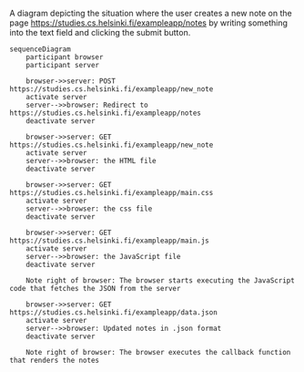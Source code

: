 A diagram depicting the situation where the user creates a new note on the page https://studies.cs.helsinki.fi/exampleapp/notes by writing something into the text field and clicking the submit button.

```mermaid
sequenceDiagram
    participant browser
    participant server
    
    browser->>server: POST https://studies.cs.helsinki.fi/exampleapp/new_note
    activate server
    server-->>browser: Redirect to https://studies.cs.helsinki.fi/exampleapp/notes
    deactivate server
    
    browser->>server: GET https://studies.cs.helsinki.fi/exampleapp/new_note
    activate server
    server-->>browser: the HTML file
    deactivate server
    
    browser->>server: GET https://studies.cs.helsinki.fi/exampleapp/main.css
    activate server
    server-->>browser: the css file
    deactivate server
    
    browser->>server: GET https://studies.cs.helsinki.fi/exampleapp/main.js
    activate server
    server-->>browser: the JavaScript file
    deactivate server
    
    Note right of browser: The browser starts executing the JavaScript code that fetches the JSON from the server
    
    browser->>server: GET https://studies.cs.helsinki.fi/exampleapp/data.json
    activate server
    server-->>browser: Updated notes in .json format
    deactivate server    

    Note right of browser: The browser executes the callback function that renders the notes
```